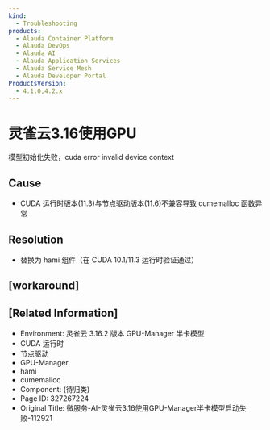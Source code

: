 ```yaml
---
kind:
  - Troubleshooting
products:
  - Alauda Container Platform
  - Alauda DevOps
  - Alauda AI
  - Alauda Application Services
  - Alauda Service Mesh
  - Alauda Developer Portal
ProductsVersion:
  - 4.1.0,4.2.x
---
```

<!-- A type of document that involves encountering a fault, diagnosing it, performing root cause analysis, and providing solutions. -->

# 灵雀云3.16使用GPU

模型初始化失败，cuda error invalid device context

## Cause
- CUDA 运行时版本(11.3)与节点驱动版本(11.6)不兼容导致 cumemalloc 函数异常

## Resolution
- 替换为 hami 组件（在 CUDA 10.1/11.3 运行时验证通过）

## [workaround]

## [Related Information]
- Environment: 灵雀云 3.16.2 版本 GPU-Manager 半卡模型
- CUDA 运行时
- 节点驱动
- GPU-Manager
- hami
- cumemalloc
- Component: (待归类)
- Page ID: 327267224
- Original Title: 微服务-AI-灵雀云3.16使用GPU-Manager半卡模型启动失败-112921
